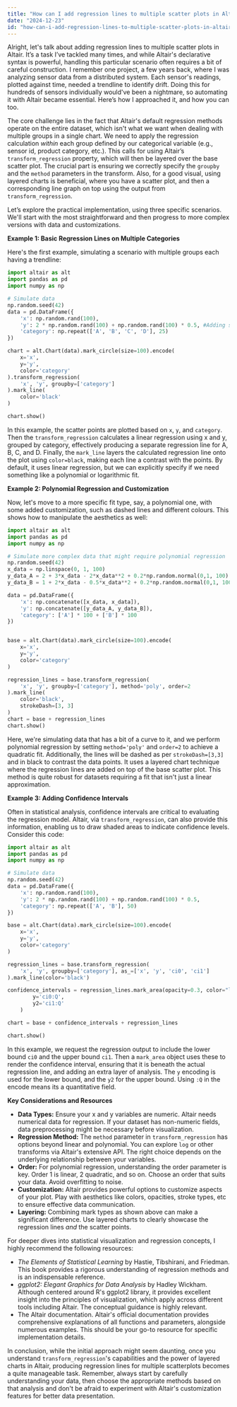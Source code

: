 ```yaml
---
title: "How can I add regression lines to multiple scatter plots in Altair?"
date: "2024-12-23"
id: "how-can-i-add-regression-lines-to-multiple-scatter-plots-in-altair"
---
```


Alright, let's talk about adding regression lines to multiple scatter plots in Altair. It’s a task I’ve tackled many times, and while Altair's declarative syntax is powerful, handling this particular scenario often requires a bit of careful construction. I remember one project, a few years back, where I was analyzing sensor data from a distributed system. Each sensor's readings, plotted against time, needed a trendline to identify drift. Doing this for hundreds of sensors individually would've been a nightmare, so automating it with Altair became essential. Here’s how I approached it, and how you can too.

The core challenge lies in the fact that Altair's default regression methods operate on the entire dataset, which isn't what we want when dealing with multiple groups in a single chart. We need to apply the regression calculation *within* each group defined by our categorical variable (e.g., sensor id, product category, etc.). This calls for using Altair’s `transform_regression` property, which will then be layered over the base scatter plot. The crucial part is ensuring we correctly specify the `groupby` and the `method` parameters in the transform. Also, for a good visual, using layered charts is beneficial, where you have a scatter plot, and then a corresponding line graph on top using the output from `transform_regression`.

Let’s explore the practical implementation, using three specific scenarios. We'll start with the most straightforward and then progress to more complex versions with data and customizations.

**Example 1: Basic Regression Lines on Multiple Categories**

Here's the first example, simulating a scenario with multiple groups each having a trendline:

```python
import altair as alt
import pandas as pd
import numpy as np

# Simulate data
np.random.seed(42)
data = pd.DataFrame({
    'x': np.random.rand(100),
    'y': 2 * np.random.rand(100) + np.random.rand(100) * 0.5, #Adding some variance
    'category': np.repeat(['A', 'B', 'C', 'D'], 25)
})

chart = alt.Chart(data).mark_circle(size=100).encode(
    x='x',
    y='y',
    color='category'
).transform_regression(
    'x', 'y', groupby=['category']
).mark_line(
    color='black'
)

chart.show()
```

In this example, the scatter points are plotted based on `x`, `y`, and `category`. Then the `transform_regression` calculates a linear regression using x and y, grouped by category, effectively producing a separate regression line for A, B, C, and D. Finally, the `mark_line` layers the calculated regression line onto the plot using `color=black`, making each line a contrast with the points. By default, it uses linear regression, but we can explicitly specify if we need something like a polynomial or logarithmic fit.

**Example 2: Polynomial Regression and Customization**

Now, let's move to a more specific fit type, say, a polynomial one, with some added customization, such as dashed lines and different colours. This shows how to manipulate the aesthetics as well:

```python
import altair as alt
import pandas as pd
import numpy as np

# Simulate more complex data that might require polynomial regression
np.random.seed(42)
x_data = np.linspace(0, 1, 100)
y_data_A = 2 + 3*x_data - 2*x_data**2 + 0.2*np.random.normal(0,1, 100)
y_data_B = 1 + 2*x_data - 0.5*x_data**2 + 0.2*np.random.normal(0,1, 100)

data = pd.DataFrame({
    'x': np.concatenate([x_data, x_data]),
    'y': np.concatenate([y_data_A, y_data_B]),
    'category': ['A'] * 100 + ['B'] * 100
})


base = alt.Chart(data).mark_circle(size=100).encode(
    x='x',
    y='y',
    color='category'
)

regression_lines = base.transform_regression(
    'x', 'y', groupby=['category'], method='poly', order=2
).mark_line(
    color='black',
    strokeDash=[3, 3]
)
chart = base + regression_lines
chart.show()
```

Here, we're simulating data that has a bit of a curve to it, and we perform polynomial regression by setting `method='poly'` and `order=2` to achieve a quadratic fit. Additionally, the lines will be dashed as per `strokeDash=[3,3]` and in black to contrast the data points. It uses a layered chart technique where the regression lines are added on top of the base scatter plot. This method is quite robust for datasets requiring a fit that isn't just a linear approximation.

**Example 3: Adding Confidence Intervals**

Often in statistical analysis, confidence intervals are critical to evaluating the regression model. Altair, via `transform_regression`, can also provide this information, enabling us to draw shaded areas to indicate confidence levels. Consider this code:

```python
import altair as alt
import pandas as pd
import numpy as np

# Simulate data
np.random.seed(42)
data = pd.DataFrame({
    'x': np.random.rand(100),
    'y': 2 * np.random.rand(100) + np.random.rand(100) * 0.5,
    'category': np.repeat(['A', 'B'], 50)
})

base = alt.Chart(data).mark_circle(size=100).encode(
    x='x',
    y='y',
    color='category'
)

regression_lines = base.transform_regression(
    'x', 'y', groupby=['category'], as_=['x', 'y', 'ci0', 'ci1']
).mark_line(color='black')

confidence_intervals = regression_lines.mark_area(opacity=0.3, color="lightgray").encode(
        y='ci0:Q',
        y2='ci1:Q'
    )

chart = base + confidence_intervals + regression_lines

chart.show()
```
In this example, we request the regression output to include the lower bound `ci0` and the upper bound `ci1`. Then a `mark_area` object uses these to render the confidence interval, ensuring that it is beneath the actual regression line, and adding an extra layer of analysis. The `y` encoding is used for the lower bound, and the `y2` for the upper bound. Using `:Q` in the encode means its a quantitative field.

**Key Considerations and Resources**

*   **Data Types:** Ensure your x and y variables are numeric. Altair needs numerical data for regression. If your dataset has non-numeric fields, data preprocessing might be necessary before visualization.
*   **Regression Method:** The `method` parameter in `transform_regression` has options beyond linear and polynomial. You can explore `log` or other transforms via Altair's extensive API. The right choice depends on the underlying relationship between your variables.
*   **Order:** For polynomial regression, understanding the order parameter is key. Order 1 is linear, 2 quadratic, and so on. Choose an order that suits your data. Avoid overfitting to noise.
*   **Customization:** Altair provides powerful options to customize aspects of your plot. Play with aesthetics like colors, opacities, stroke types, etc to ensure effective data communication.
*   **Layering:** Combining mark types as shown above can make a significant difference. Use layered charts to clearly showcase the regression lines *and* the scatter points.

For deeper dives into statistical visualization and regression concepts, I highly recommend the following resources:

*   *The Elements of Statistical Learning* by Hastie, Tibshirani, and Friedman. This book provides a rigorous understanding of regression methods and is an indispensable reference.
*   *ggplot2: Elegant Graphics for Data Analysis* by Hadley Wickham. Although centered around R's ggplot2 library, it provides excellent insight into the principles of visualization, which apply across different tools including Altair. The conceptual guidance is highly relevant.
*   The Altair documentation. Altair's official documentation provides comprehensive explanations of all functions and parameters, alongside numerous examples. This should be your go-to resource for specific implementation details.

In conclusion, while the initial approach might seem daunting, once you understand `transform_regression`'s capabilities and the power of layered charts in Altair, producing regression lines for multiple scatterplots becomes a quite manageable task. Remember, always start by carefully understanding your data, then choose the appropriate methods based on that analysis and don't be afraid to experiment with Altair's customization features for better data presentation.
